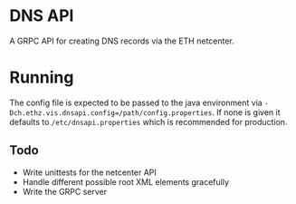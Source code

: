# DNS API

A GRPC API for creating DNS records via the ETH netcenter.

# Running

The config file is expected to be passed to the java environment via
`-Dch.ethz.vis.dnsapi.config=/path/config.properties`. If none is given it
defaults to `/etc/dnsapi.properties` which is recommended for production.

## Todo

* Write unittests for the netcenter API
* Handle different possible root XML elements gracefully
* Write the GRPC server

